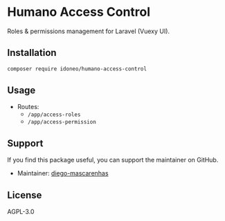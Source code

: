 # Humano Access Control

Roles & permissions management for Laravel (Vuexy UI).

## Installation

```bash
composer require idoneo/humano-access-control
```

## Usage

- Routes:
  - `/app/access-roles`
  - `/app/access-permission`

## Support

If you find this package useful, you can support the maintainer on GitHub.

- Maintainer: [diego-mascarenhas](https://github.com/diego-mascarenhas)

## License

AGPL-3.0
